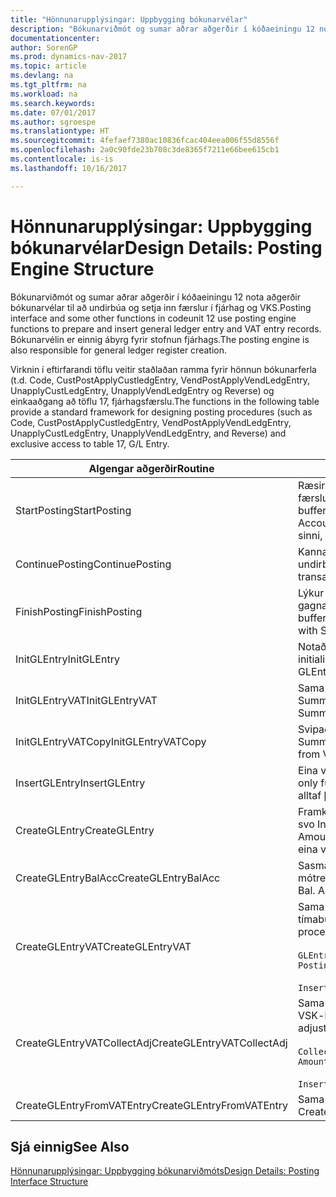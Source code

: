 ```yaml
---
title: "Hönnunarupplýsingar: Uppbygging bókunarvélar"
description: "Bókunarviðmót og sumar aðrar aðgerðir í kóðaeiningu 12 nota aðgerðir bókunarvélar til að undirbúa og setja inn færslur í fjárhag og VKS. Bókunarvélin er einnig ábyrg fyrir stofnun fjárhags."
documentationcenter: 
author: SorenGP
ms.prod: dynamics-nav-2017
ms.topic: article
ms.devlang: na
ms.tgt_pltfrm: na
ms.workload: na
ms.search.keywords: 
ms.date: 07/01/2017
ms.author: sgroespe
ms.translationtype: HT
ms.sourcegitcommit: 4fefaef7380ac10836fcac404eea006f55d8556f
ms.openlocfilehash: 2a0c90fde23b708c3de8365f7211e66bee615cb1
ms.contentlocale: is-is
ms.lasthandoff: 10/16/2017

---
```

# <a name="design-details-posting-engine-structure"></a><span data-ttu-id="c7ec1-104">Hönnunarupplýsingar: Uppbygging bókunarvélar</span><span class="sxs-lookup"><span data-stu-id="c7ec1-104">Design Details: Posting Engine Structure</span></span>
<span data-ttu-id="c7ec1-105">Bókunarviðmót og sumar aðrar aðgerðir í kóðaeiningu 12 nota aðgerðir bókunarvélar til að undirbúa og setja inn færslur í fjárhag og VKS.</span><span class="sxs-lookup"><span data-stu-id="c7ec1-105">Posting interface and some other functions in codeunit 12 use posting engine functions to prepare and insert general ledger entry and VAT entry records.</span></span> <span data-ttu-id="c7ec1-106">Bókunarvélin er einnig ábyrg fyrir stofnun fjárhags.</span><span class="sxs-lookup"><span data-stu-id="c7ec1-106">The posting engine is also responsible for general ledger register creation.</span></span>  
  
 <span data-ttu-id="c7ec1-107">Virknin í eftirfarandi töflu veitir staðlaðan ramma fyrir hönnun bókunarferla (t.d. Code, CustPostApplyCustledgEntry, VendPostApplyVendLedgEntry, UnapplyCustLedgEntry, UnapplyVendLedgEntry og Reverse) og einkaaðgang að töflu 17, fjárhagsfærslu.</span><span class="sxs-lookup"><span data-stu-id="c7ec1-107">The functions in the following table provide a standard framework for designing posting procedures (such as Code, CustPostApplyCustledgEntry, VendPostApplyVendLedgEntry, UnapplyCustLedgEntry, UnapplyVendLedgEntry, and Reverse) and exclusive access to table 17, G/L Entry.</span></span>  
  
|<span data-ttu-id="c7ec1-108">Algengar aðgerðir</span><span class="sxs-lookup"><span data-stu-id="c7ec1-108">Routine</span></span>|<span data-ttu-id="c7ec1-109">Description</span><span class="sxs-lookup"><span data-stu-id="c7ec1-109">Description</span></span>|  
|-------------|---------------------------------------|  
|<span data-ttu-id="c7ec1-110">StartPosting</span><span class="sxs-lookup"><span data-stu-id="c7ec1-110">StartPosting</span></span>|<span data-ttu-id="c7ec1-111">Ræsir bókunarbiðminni TempGLEntryBuf, læsir fjárhagsfærslu og töflu VSK-færslu, og ræsir reikningstímabil, fjárhagsdagbók og gengi.</span><span class="sxs-lookup"><span data-stu-id="c7ec1-111">Initializes posting buffer TempGLEntryBuf, locks G/L Entry and VAT Entry tables, and initializes Accounting Period, G/L Register, and Exchange Rate.</span></span> <span data-ttu-id="c7ec1-112">Ætti að kalla aðeins á einu sinni, NextEntryNo er þá 0.</span><span class="sxs-lookup"><span data-stu-id="c7ec1-112">Should be called only once, then NextEntryNo is 0.</span></span>|  
|<span data-ttu-id="c7ec1-113">ContinuePosting</span><span class="sxs-lookup"><span data-stu-id="c7ec1-113">ContinuePosting</span></span>|<span data-ttu-id="c7ec1-114">Kannar og bókar óinnleystan VSK fyrir fyrri færslu eykur NextTransactionNo og undirbýr bókun næstu línu.</span><span class="sxs-lookup"><span data-stu-id="c7ec1-114">Checks and posts unrealized VAT for previous transaction increment NextTransactionNo and prepares post of next line.</span></span>|  
|<span data-ttu-id="c7ec1-115">FinishPosting</span><span class="sxs-lookup"><span data-stu-id="c7ec1-115">FinishPosting</span></span>|<span data-ttu-id="c7ec1-116">Lýkur bókun með því að setja inn fjárhagsfærslur úr tímabundnu skyndimynni í gagnagrunnstöflu.</span><span class="sxs-lookup"><span data-stu-id="c7ec1-116">Completes posting by inserting G/L entries from temporary buffer into database table.</span></span> <span data-ttu-id="c7ec1-117">Alltaf notað ásamt StartPosting.</span><span class="sxs-lookup"><span data-stu-id="c7ec1-117">Always used together with StartPosting.</span></span> <span data-ttu-id="c7ec1-118">Leita að ósamræmi.</span><span class="sxs-lookup"><span data-stu-id="c7ec1-118">Checks for inconsistencies.</span></span>|  
|<span data-ttu-id="c7ec1-119">InitGLEntry</span><span class="sxs-lookup"><span data-stu-id="c7ec1-119">InitGLEntry</span></span>|<span data-ttu-id="c7ec1-120">Notað til að ræsa nýja fjárhagsfærslu fyrir Almenna færslubókarlínu.</span><span class="sxs-lookup"><span data-stu-id="c7ec1-120">Used to initialize new G/L entry for Gen. Jnl Line.</span></span> <span data-ttu-id="c7ec1-121">Skilar GLEntry sem færibreytu.</span><span class="sxs-lookup"><span data-stu-id="c7ec1-121">Returns GLEntry as parameter.</span></span>|  
|<span data-ttu-id="c7ec1-122">InitGLEntryVAT</span><span class="sxs-lookup"><span data-stu-id="c7ec1-122">InitGLEntryVAT</span></span>|<span data-ttu-id="c7ec1-123">Sama og InitGLEntry en úthlutar einnig Mótreikningur nr. og SummarizeVAT.</span><span class="sxs-lookup"><span data-stu-id="c7ec1-123">Same as InitGLEntry, but also assigns Bal. Account No. and SummarizeVAT.</span></span>|  
|<span data-ttu-id="c7ec1-124">InitGLEntryVATCopy</span><span class="sxs-lookup"><span data-stu-id="c7ec1-124">InitGLEntryVATCopy</span></span>|<span data-ttu-id="c7ec1-125">Svipað InitGLEntryVAT, en afritar einnig bókunarflokksgögn úr VSK-færslu fyrir SummarizeVAT.</span><span class="sxs-lookup"><span data-stu-id="c7ec1-125">Similar to InitGLEntryVAT, but also copies posting groups data from VAT Entry before SummarizeVAT.</span></span>|  
|<span data-ttu-id="c7ec1-126">InsertGLEntry</span><span class="sxs-lookup"><span data-stu-id="c7ec1-126">InsertGLEntry</span></span>|<span data-ttu-id="c7ec1-127">Eina virknin sem setur fjárhagsfærslu inn í altæka TempGLEntryBuf töflu.</span><span class="sxs-lookup"><span data-stu-id="c7ec1-127">The only function that inserts G/L entry into global TempGLEntryBuf table.</span></span> <span data-ttu-id="c7ec1-128">Notaðu alltaf þennan virkni til að setja inn.</span><span class="sxs-lookup"><span data-stu-id="c7ec1-128">Always use this function for insert.</span></span>|  
|<span data-ttu-id="c7ec1-129">CreateGLEntry</span><span class="sxs-lookup"><span data-stu-id="c7ec1-129">CreateGLEntry</span></span>|<span data-ttu-id="c7ec1-130">Framkvæmir InitGLEntry, úthlutar Viðbótarupphæð gjaldmiðils og framkvæmir svo InsertGLEntry.</span><span class="sxs-lookup"><span data-stu-id="c7ec1-130">Performs an InitGLEntry, assigns Additional Currency Amount, and then performs InsertGLEntry.</span></span> <span data-ttu-id="c7ec1-131">Skiptir út nokkrum línum af kóða fyrir eina virkni.</span><span class="sxs-lookup"><span data-stu-id="c7ec1-131">Replaces several lines of code with a single function call.</span></span>|  
|<span data-ttu-id="c7ec1-132">CreateGLEntryBalAcc</span><span class="sxs-lookup"><span data-stu-id="c7ec1-132">CreateGLEntryBalAcc</span></span>|<span data-ttu-id="c7ec1-133">Sasma og CreateGLEntry, en tengir einnig Gerð mótreiknings og Númer mótreiknings.</span><span class="sxs-lookup"><span data-stu-id="c7ec1-133">Same as CreateGLEntry, but also assigns Bal. Account Type and Bal. Account No.</span></span>|  
|<span data-ttu-id="c7ec1-134">CreateGLEntryVAT</span><span class="sxs-lookup"><span data-stu-id="c7ec1-134">CreateGLEntryVAT</span></span>|<span data-ttu-id="c7ec1-135">Sama og CreateGLEntry, en með viðbótarferli fyrir bókun flokka og vistunar í tímabundið VSK-biðminni:</span><span class="sxs-lookup"><span data-stu-id="c7ec1-135">Same as CreateGLEntry, but with additional processing for posting groups and saving to temporary VAT buffer:</span></span><br /><br /> `GLEntry.CopyPostingGroupsFromDtldCVBuf(DtldCVLedgEntryBuf,GenJnlLine."Gen. Posting Type");`<br /><br /> `InsertVATEntriesFromTemp(DtldCVLedgEntryBuf,GLEntry);`|  
|<span data-ttu-id="c7ec1-136">CreateGLEntryVATCollectAdj</span><span class="sxs-lookup"><span data-stu-id="c7ec1-136">CreateGLEntryVATCollectAdj</span></span>|<span data-ttu-id="c7ec1-137">Sama og CreateGLEntry, en með viðbótarsafni stillinga og vistunar í tímabundið VSK-biðminni:</span><span class="sxs-lookup"><span data-stu-id="c7ec1-137">Same as CreateGLEntry, but with additional collection of adjustments and saving to temporary VAT buffer:</span></span><br /><br /> `CollectAdjustment(AdjAmount,GLEntry.Amount,GLEntry."Additional-Currency Amount",OriginalDateSet);`<br /><br /> `InsertVATEntriesFromTemp(DtldCVLedgEntryBuf,GLEntry);`|  
|<span data-ttu-id="c7ec1-138">CreateGLEntryFromVATEntry</span><span class="sxs-lookup"><span data-stu-id="c7ec1-138">CreateGLEntryFromVATEntry</span></span>|<span data-ttu-id="c7ec1-139">Sama og CreateGLEntry, en afritar einnig bókunarflokka úr VSK-færslu.</span><span class="sxs-lookup"><span data-stu-id="c7ec1-139">Same as CreateGLEntry, but also copies posting groups from VAT entry.</span></span>|  
  
## <a name="see-also"></a><span data-ttu-id="c7ec1-140">Sjá einnig</span><span class="sxs-lookup"><span data-stu-id="c7ec1-140">See Also</span></span>  
 [<span data-ttu-id="c7ec1-141">Hönnunarupplýsingar: Uppbygging bókunarviðmóts</span><span class="sxs-lookup"><span data-stu-id="c7ec1-141">Design Details: Posting Interface Structure</span></span>](design-details-posting-interface-structure.md)
